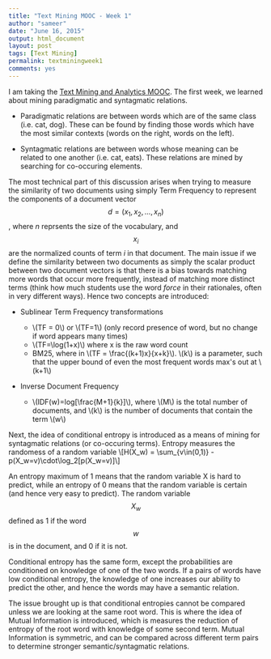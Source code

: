 ```yaml
---
title: "Text Mining MOOC - Week 1"
author: "sameer"
date: "June 16, 2015"
output: html_document
layout: post
tags: [Text Mining]
permalink: textminingweek1
comments: yes
---
```


I am taking the [Text Mining and Analytics MOOC](https://www.coursera.org/course/textanalytics). The first week, we learned about mining paradigmatic and syntagmatic relations.

- Paradigmatic relations are between words which are of the same class (i.e. cat, dog). These can be found by finding those words which have the most similar contexts (words on the right, words on the left).

- Syntagmatic relations are between words whose meaning can be related to one another (i.e. cat, eats). These relations are mined by searching for co-occuring elements.  

The most technical part of this discussion arises when trying to measure the similarity of two documents using simply Term Frequency to represent the components of a document vector $$d = (x_1,x_2,\dots,x_n)$$, where _n_ reprsents the size of the vocabulary, and $$x_i$$ are the normalized counts of term _i_ in that document. The main issue if we define the similarity between two documents as simply the scalar product between two document vectors is that
there is a bias towards matching more words that occur more frequently, instead of matching more distinct terms (think how much students use the word _force_ in their rationales, often in very different ways). Hence two concepts are introduced:

- Sublinear Term Frequency transformations  
  + \\(TF = 0\\) or \\(TF=1\\) (only record presence of word, but no change if word appears many times)
  + \\(TF=\log(1+x)\\) where x is the raw word count
  + BM25, where in \\(TF = \frac{(k+1)x}{x+k}\\). \\(k\\) is a parameter, such that the upper bound of even the most frequent words max's out at \\(k+1\\)
  
- Inverse Document Frequency  
  + \\(IDF(w)=log[\frac{M+1}{k}]\\), where \\(M\\) is the total number of documents, and \\(k\\) is the number of documents that contain the term \\(w\\)
 
Next, the idea of conditional entropy is introduced as a means of mining for syntagmatic relations (or co-occuring terms). Entropy measures the randomess of a random variable
\\[H(X_w) = \sum_{v\in(0,1)} -p(X_w=v)\cdot\log_2[p(X_w=v)]\\]

An entropy maximum of 1 means that the random variable X is hard to predict, while an entropy of 0 means that the random variable is certain (and hence very easy to predict). The random variable $$X_w$$ defined as 1 if the word $$w$$ is in the document, and 0 if it is not.

Conditional entropy has the same form, except the probabilities are conditioned on knowledge of one of the two words. If a pairs of words have low conditional entropy, the knowledge of one increases our ability to predict the other, and hence the words may have a semantic relation.  

The issue brought up is that conditional entropies cannot be compared unless we are looking at the same root word. This is where the idea of Mutual Information is introduced, which is measures the reduction of entropy of the root word with knowledge of some second term. Mutual Information is symmetric, and can be compared across different term pairs to determine stronger semantic/syntagmatic relations.
